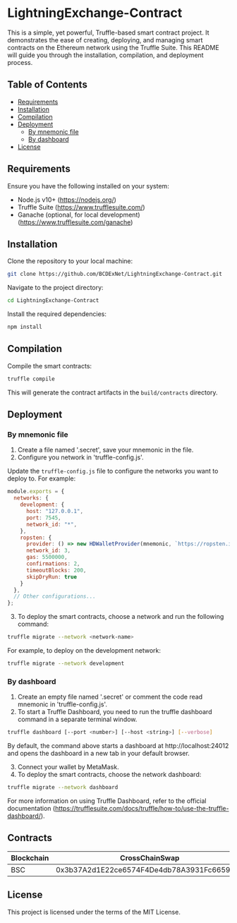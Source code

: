 # LightningExchange-Contract

This is a simple, yet powerful, Truffle-based smart contract project. It demonstrates the ease of creating, deploying, and managing smart contracts on the Ethereum network using the Truffle Suite. This README will guide you through the installation, compilation, and deployment process.

## Table of Contents

- [Requirements](#requirements)
- [Installation](#installation)
- [Compilation](#compilation)
- [Deployment](#deployment)
  - [By mnemonic file](#By-mnemonic-file)
  - [By dashboard](#By-dashboard)
- [License](#license)

## Requirements

Ensure you have the following installed on your system:

- Node.js v10+ (https://nodejs.org/)
- Truffle Suite (https://www.trufflesuite.com/)
- Ganache (optional, for local development) (https://www.trufflesuite.com/ganache)

## Installation

Clone the repository to your local machine:

```bash
git clone https://github.com/BCDExNet/LightningExchange-Contract.git
```

Navigate to the project directory:

```bash
cd LightningExchange-Contract
```

Install the required dependencies:

```bash
npm install
```

## Compilation

Compile the smart contracts:

```bash
truffle compile
```

This will generate the contract artifacts in the `build/contracts` directory.

## Deployment

### By mnemonic file

1. Create a file named '.secret', save your mnemonic in the file.
2. Configure you network in 'truffle-config.js'.

Update the `truffle-config.js` file to configure the networks you want to deploy to. For example:

```javascript
module.exports = {
  networks: {
    development: {
      host: "127.0.0.1",
      port: 7545,
      network_id: "*",
    },
    ropsten: {
      provider: () => new HDWalletProvider(mnemonic, `https://ropsten.infura.io/v3/YOUR-PROJECT-ID`),
      network_id: 3,
      gas: 5500000,
      confirmations: 2,
      timeoutBlocks: 200,
      skipDryRun: true
    }
  },
  // Other configurations...
};
```

3. To deploy the smart contracts, choose a network and run the following command:

```bash
truffle migrate --network <network-name>
```

For example, to deploy on the development network:

```bash
truffle migrate --network development
```

### By dashboard

1. Create an empty file named '.secret' or comment the code read mnemonic in 'truffle-config.js'.
2. To start a Truffle Dashboard, you need to run the truffle dashboard command in a separate terminal window.

```bash
truffle dashboard [--port <number>] [--host <string>] [--verbose]
```

By default, the command above starts a dashboard at http://localhost:24012 and opens the dashboard in a new tab in your default browser.

3. Connect your wallet by MetaMask.
4. To deploy the smart contracts, choose the network dashboard:

```bash
truffle migrate --network dashboard
```

For more information on using Truffle Dashboard, refer to the official documentation (https://trufflesuite.com/docs/truffle/how-to/use-the-truffle-dashboard/).

## Contracts

| Blockchain | CrossChainSwap | CrossChainSwapNative |
|---------------------------------|---------------------------------|---------------------------------|
| BSC | 0x3b37A2d1E22ce6574F4De4db78A3931Fc6659B9e | 0x4a653cAb18E612F8a880D07f0968E2343A4B170C |


## License

This project is licensed under the terms of the MIT License.

